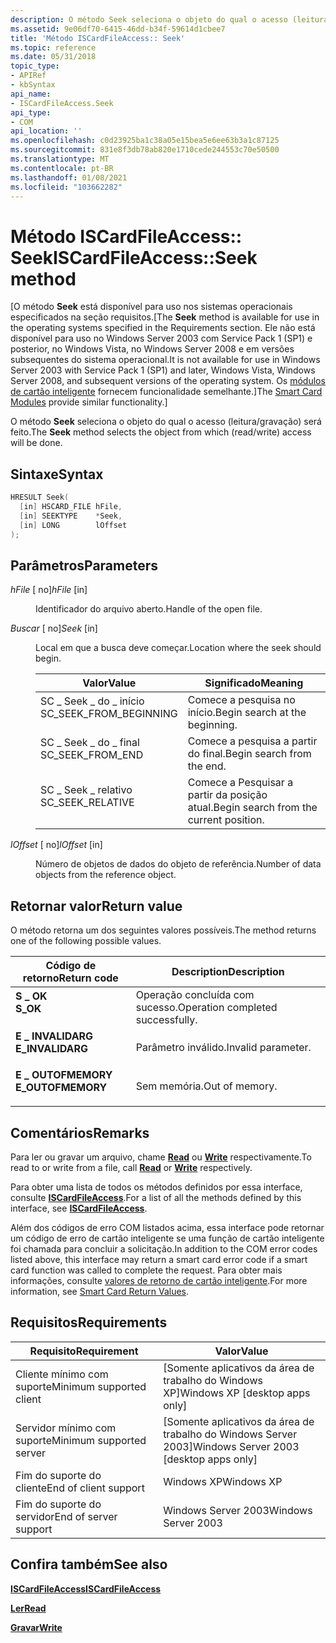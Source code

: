 ```yaml
---
description: O método Seek seleciona o objeto do qual o acesso (leitura/gravação) será feito.
ms.assetid: 9e06df70-6415-46dd-b34f-59614d1cbee7
title: 'Método ISCardFileAccess:: Seek'
ms.topic: reference
ms.date: 05/31/2018
topic_type:
- APIRef
- kbSyntax
api_name:
- ISCardFileAccess.Seek
api_type:
- COM
api_location: ''
ms.openlocfilehash: c0d23925ba1c38a05e15bea5e6ee63b3a1c87125
ms.sourcegitcommit: 831e8f3db78ab820e1710cede244553c70e50500
ms.translationtype: MT
ms.contentlocale: pt-BR
ms.lasthandoff: 01/08/2021
ms.locfileid: "103662282"
---
```

# <a name="iscardfileaccessseek-method"></a><span data-ttu-id="55283-103">Método ISCardFileAccess:: Seek</span><span class="sxs-lookup"><span data-stu-id="55283-103">ISCardFileAccess::Seek method</span></span>

<span data-ttu-id="55283-104">\[O método **Seek** está disponível para uso nos sistemas operacionais especificados na seção requisitos.</span><span class="sxs-lookup"><span data-stu-id="55283-104">\[The **Seek** method is available for use in the operating systems specified in the Requirements section.</span></span> <span data-ttu-id="55283-105">Ele não está disponível para uso no Windows Server 2003 com Service Pack 1 (SP1) e posterior, no Windows Vista, no Windows Server 2008 e em versões subsequentes do sistema operacional.</span><span class="sxs-lookup"><span data-stu-id="55283-105">It is not available for use in Windows Server 2003 with Service Pack 1 (SP1) and later, Windows Vista, Windows Server 2008, and subsequent versions of the operating system.</span></span> <span data-ttu-id="55283-106">Os [módulos de cartão inteligente](/previous-versions/windows/desktop/secsmart/smart-card-modules) fornecem funcionalidade semelhante.\]</span><span class="sxs-lookup"><span data-stu-id="55283-106">The [Smart Card Modules](/previous-versions/windows/desktop/secsmart/smart-card-modules) provide similar functionality.\]</span></span>

<span data-ttu-id="55283-107">O método **Seek** seleciona o objeto do qual o acesso (leitura/gravação) será feito.</span><span class="sxs-lookup"><span data-stu-id="55283-107">The **Seek** method selects the object from which (read/write) access will be done.</span></span>

## <a name="syntax"></a><span data-ttu-id="55283-108">Sintaxe</span><span class="sxs-lookup"><span data-stu-id="55283-108">Syntax</span></span>


```C++
HRESULT Seek(
  [in] HSCARD_FILE hFile,
  [in] SEEKTYPE    *Seek,
  [in] LONG        lOffset 
);
```



## <a name="parameters"></a><span data-ttu-id="55283-109">Parâmetros</span><span class="sxs-lookup"><span data-stu-id="55283-109">Parameters</span></span>

<dl> <dt>

<span data-ttu-id="55283-110">*hFile* \[ no\]</span><span class="sxs-lookup"><span data-stu-id="55283-110">*hFile* \[in\]</span></span>
</dt> <dd>

<span data-ttu-id="55283-111">Identificador do arquivo aberto.</span><span class="sxs-lookup"><span data-stu-id="55283-111">Handle of the open file.</span></span>

</dd> <dt>

<span data-ttu-id="55283-112">*Buscar* \[ no\]</span><span class="sxs-lookup"><span data-stu-id="55283-112">*Seek* \[in\]</span></span>
</dt> <dd>

<span data-ttu-id="55283-113">Local em que a busca deve começar.</span><span class="sxs-lookup"><span data-stu-id="55283-113">Location where the seek should begin.</span></span>



| <span data-ttu-id="55283-114">Valor</span><span class="sxs-lookup"><span data-stu-id="55283-114">Value</span></span>                                                                                                | <span data-ttu-id="55283-115">Significado</span><span class="sxs-lookup"><span data-stu-id="55283-115">Meaning</span></span>                                            |
|------------------------------------------------------------------------------------------------------|----------------------------------------------------|
| <dl> <span data-ttu-id="55283-116"><dt>SC \_ Seek \_ do \_ início</dt></span><span class="sxs-lookup"><span data-stu-id="55283-116"><dt>SC\_SEEK\_FROM\_BEGINNING</dt></span></span> </dl> | <span data-ttu-id="55283-117">Comece a pesquisa no início.</span><span class="sxs-lookup"><span data-stu-id="55283-117">Begin search at the beginning.</span></span><br/>          |
| <dl> <span data-ttu-id="55283-118"><dt>SC \_ Seek \_ do \_ final </dt></span><span class="sxs-lookup"><span data-stu-id="55283-118"><dt>SC\_SEEK\_FROM\_END </dt></span></span> </dl>      | <span data-ttu-id="55283-119">Comece a pesquisa a partir do final.</span><span class="sxs-lookup"><span data-stu-id="55283-119">Begin search from the end.</span></span><br/>              |
| <dl> <span data-ttu-id="55283-120"><dt>SC \_ Seek \_ relativo</dt></span><span class="sxs-lookup"><span data-stu-id="55283-120"><dt>SC\_SEEK\_RELATIVE</dt></span></span> </dl>        | <span data-ttu-id="55283-121">Comece a Pesquisar a partir da posição atual.</span><span class="sxs-lookup"><span data-stu-id="55283-121">Begin search from the current position.</span></span><br/> |



 

</dd> <dt>

<span data-ttu-id="55283-122">*lOffset* \[ no\]</span><span class="sxs-lookup"><span data-stu-id="55283-122">*lOffset* \[in\]</span></span>
</dt> <dd>

<span data-ttu-id="55283-123">Número de objetos de dados do objeto de referência.</span><span class="sxs-lookup"><span data-stu-id="55283-123">Number of data objects from the reference object.</span></span>

</dd> </dl>

## <a name="return-value"></a><span data-ttu-id="55283-124">Retornar valor</span><span class="sxs-lookup"><span data-stu-id="55283-124">Return value</span></span>

<span data-ttu-id="55283-125">O método retorna um dos seguintes valores possíveis.</span><span class="sxs-lookup"><span data-stu-id="55283-125">The method returns one of the following possible values.</span></span>



| <span data-ttu-id="55283-126">Código de retorno</span><span class="sxs-lookup"><span data-stu-id="55283-126">Return code</span></span>                                                                                   | <span data-ttu-id="55283-127">Description</span><span class="sxs-lookup"><span data-stu-id="55283-127">Description</span></span>                                  |
|-----------------------------------------------------------------------------------------------|----------------------------------------------|
| <dl> <span data-ttu-id="55283-128"><dt>**S \_ OK**</dt></span><span class="sxs-lookup"><span data-stu-id="55283-128"><dt>**S\_OK**</dt></span></span> </dl>          | <span data-ttu-id="55283-129">Operação concluída com sucesso.</span><span class="sxs-lookup"><span data-stu-id="55283-129">Operation completed successfully.</span></span><br/> |
| <dl> <span data-ttu-id="55283-130"><dt>**E \_ INVALIDARG**</dt></span><span class="sxs-lookup"><span data-stu-id="55283-130"><dt>**E\_INVALIDARG**</dt></span></span> </dl>  | <span data-ttu-id="55283-131">Parâmetro inválido.</span><span class="sxs-lookup"><span data-stu-id="55283-131">Invalid parameter.</span></span><br/>                |
| <dl> <span data-ttu-id="55283-132"><dt>**E \_ OUTOFMEMORY**</dt></span><span class="sxs-lookup"><span data-stu-id="55283-132"><dt>**E\_OUTOFMEMORY**</dt></span></span> </dl> | <span data-ttu-id="55283-133">Sem memória.</span><span class="sxs-lookup"><span data-stu-id="55283-133">Out of memory.</span></span><br/>                    |



 

## <a name="remarks"></a><span data-ttu-id="55283-134">Comentários</span><span class="sxs-lookup"><span data-stu-id="55283-134">Remarks</span></span>

<span data-ttu-id="55283-135">Para ler ou gravar um arquivo, chame [**Read**](iscardfileaccess-read.md) ou [**Write**](iscardfileaccess-write.md) respectivamente.</span><span class="sxs-lookup"><span data-stu-id="55283-135">To read to or write from a file, call [**Read**](iscardfileaccess-read.md) or [**Write**](iscardfileaccess-write.md) respectively.</span></span>

<span data-ttu-id="55283-136">Para obter uma lista de todos os métodos definidos por essa interface, consulte [**ISCardFileAccess**](iscardfileaccess.md).</span><span class="sxs-lookup"><span data-stu-id="55283-136">For a list of all the methods defined by this interface, see [**ISCardFileAccess**](iscardfileaccess.md).</span></span>

<span data-ttu-id="55283-137">Além dos códigos de erro COM listados acima, essa interface pode retornar um código de erro de cartão inteligente se uma função de cartão inteligente foi chamada para concluir a solicitação.</span><span class="sxs-lookup"><span data-stu-id="55283-137">In addition to the COM error codes listed above, this interface may return a smart card error code if a smart card function was called to complete the request.</span></span> <span data-ttu-id="55283-138">Para obter mais informações, consulte [valores de retorno de cartão inteligente](authentication-return-values.md).</span><span class="sxs-lookup"><span data-stu-id="55283-138">For more information, see [Smart Card Return Values](authentication-return-values.md).</span></span>

## <a name="requirements"></a><span data-ttu-id="55283-139">Requisitos</span><span class="sxs-lookup"><span data-stu-id="55283-139">Requirements</span></span>



| <span data-ttu-id="55283-140">Requisito</span><span class="sxs-lookup"><span data-stu-id="55283-140">Requirement</span></span> | <span data-ttu-id="55283-141">Valor</span><span class="sxs-lookup"><span data-stu-id="55283-141">Value</span></span> |
|-------------------------------------|------------------------------------------------------|
| <span data-ttu-id="55283-142">Cliente mínimo com suporte</span><span class="sxs-lookup"><span data-stu-id="55283-142">Minimum supported client</span></span><br/> | <span data-ttu-id="55283-143">\[Somente aplicativos da área de trabalho do Windows XP\]</span><span class="sxs-lookup"><span data-stu-id="55283-143">Windows XP \[desktop apps only\]</span></span><br/>          |
| <span data-ttu-id="55283-144">Servidor mínimo com suporte</span><span class="sxs-lookup"><span data-stu-id="55283-144">Minimum supported server</span></span><br/> | <span data-ttu-id="55283-145">\[Somente aplicativos da área de trabalho do Windows Server 2003\]</span><span class="sxs-lookup"><span data-stu-id="55283-145">Windows Server 2003 \[desktop apps only\]</span></span><br/> |
| <span data-ttu-id="55283-146">Fim do suporte do cliente</span><span class="sxs-lookup"><span data-stu-id="55283-146">End of client support</span></span><br/>    | <span data-ttu-id="55283-147">Windows XP</span><span class="sxs-lookup"><span data-stu-id="55283-147">Windows XP</span></span><br/>                                |
| <span data-ttu-id="55283-148">Fim do suporte do servidor</span><span class="sxs-lookup"><span data-stu-id="55283-148">End of server support</span></span><br/>    | <span data-ttu-id="55283-149">Windows Server 2003</span><span class="sxs-lookup"><span data-stu-id="55283-149">Windows Server 2003</span></span><br/>                       |



## <a name="see-also"></a><span data-ttu-id="55283-150">Confira também</span><span class="sxs-lookup"><span data-stu-id="55283-150">See also</span></span>

<dl> <dt>

[<span data-ttu-id="55283-151">**ISCardFileAccess**</span><span class="sxs-lookup"><span data-stu-id="55283-151">**ISCardFileAccess**</span></span>](iscardfileaccess.md)
</dt> <dt>

[<span data-ttu-id="55283-152">**Ler**</span><span class="sxs-lookup"><span data-stu-id="55283-152">**Read**</span></span>](iscardfileaccess-read.md)
</dt> <dt>

[<span data-ttu-id="55283-153">**Gravar**</span><span class="sxs-lookup"><span data-stu-id="55283-153">**Write**</span></span>](iscardfileaccess-write.md)
</dt> </dl>

 

 
